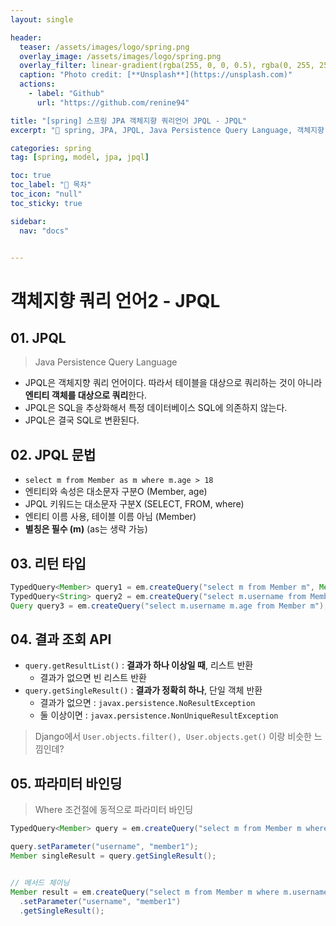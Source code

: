```yaml
---
layout: single

header:
  teaser: /assets/images/logo/spring.png
  overlay_image: /assets/images/logo/spring.png
  overlay_filter: linear-gradient(rgba(255, 0, 0, 0.5), rgba(0, 255, 255, 0.5))
  caption: "Photo credit: [**Unsplash**](https://unsplash.com)"
  actions:
    - label: "Github"
      url: "https://github.com/renine94"

title: "[spring] 스프링 JPA 객체지향 쿼리언어 JPQL - JPQL"
excerpt: "🚀 spring, JPA, JPQL, Java Persistence Query Language, 객체지향 쿼리언어"

categories: spring
tag: [spring, model, jpa, jpql]

toc: true
toc_label: "📕 목차"
toc_icon: "null"
toc_sticky: true

sidebar:
  nav: "docs"


---
```


# 객체지향 쿼리 언어2 - JPQL





## 01. JPQL

> Java Persistence Query Language

- JPQL은 객체지향 쿼리 언어이다. 따라서 테이블을 대상으로 쿼리하는 것이 아니라 **엔티티 객체를 대상으로 쿼리**한다.
- JPQL은 SQL을 추상화해서 특정 데이터베이스 SQL에 의존하지 않는다.
- JPQL은 결국 SQL로 변환된다.



## 02. JPQL 문법

- `select m from Member as m where m.age > 18`
- 엔티티와 속성은 대소문자 구분O (Member, age)
- JPQL 키워드는 대소문자 구분X (SELECT, FROM, where)
- 엔티티 이름 사용, 테이블 이름 아님 (Member)
- **별칭은 필수 (m)** (as는 생략 가능)



## 03. 리턴 타입

```java
TypedQuery<Member> query1 = em.createQuery("select m from Member m", Member.class);
TypedQuery<String> query2 = em.createQuery("select m.username from Member m", String.class);
Query query3 = em.createQuery("select m.username m.age from Member m");  // 타입명시 X

```



## 04. 결과 조회 API

- `query.getResultList()` : **결과가 하나 이상일 때**, 리스트 반환
  - 결과가 없으면 빈 리스트 반환
- `query.getSingleResult()` : **결과가 정확히 하나**, 단일 객체 반환
  - 결과가 없으면 : `javax.persistence.NoResultException`
  - 둘 이상이면 : `javax.persistence.NonUniqueResultException`



> Django에서 `User.objects.filter(), User.objects.get()` 이랑 비슷한 느낌인데?



## 05. 파라미터 바인딩

> Where 조건절에 동적으로 파라미터 바인딩

```java
TypedQuery<Member> query = em.createQuery("select m from Member m where m.username = :username", Member.class);

query.setParameter("username", "member1");
Member singleResult = query.getSingleResult();


// 메서드 체이닝
Member result = em.createQuery("select m from Member m where m.username = :username", Member.class)
  .setParameter("username", "member1")
  .getSingleResult();


```













